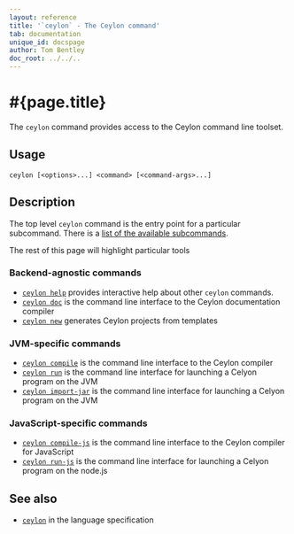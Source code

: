 ```yaml
---
layout: reference
title: '`ceylon` - The Ceylon command'
tab: documentation
unique_id: docspage
author: Tom Bentley
doc_root: ../../..
---
```


# #{page.title}

The `ceylon` command provides access to the Ceylon command line toolset.

## Usage 

<!-- lang: none -->
    ceylon [<options>...] <command> [<command-args>...]


## Description
 
The top level `ceylon` command is the entry point for a particular subcommand. 
There is a [list of the available subcommands](#{site.urls.ceylon_tool_current}).

The rest of this page will highlight particular tools

### Backend-agnostic commands

* [`ceylon help`](#{site.urls.ceylon_tool_current}/ceylon-help.html)
  provides interactive help about other `ceylon` commands.
* [`ceylon doc`](#{site.urls.ceylon_tool_current}/ceylon-doc.html)
  is the command line interface to the Ceylon documentation compiler
* [`ceylon new`](#{site.urls.ceylon_tool_current}/ceylon-new.html)
  generates Ceylon projects from templates

### JVM-specific commands

* [`ceylon compile`](#{site.urls.ceylon_tool_current}/ceylon-compile.html) 
  is the command line interface to the Ceylon compiler
* [`ceylon run`](#{site.urls.ceylon_tool_current}/ceylon-run.html)
  is the command line interface for launching a Celyon program on the JVM
* [`ceylon import-jar`](#{site.urls.ceylon_tool_current}/ceylon-import-jar.html)
  is the command line interface for launching a Celyon program on the JVM
  
### JavaScript-specific commands

* [`ceylon compile-js`](#{site.urls.ceylon_tool_current}/ceylon-compile-js.html)
  is the command line interface to the Ceylon compiler for JavaScript
* [`ceylon run-js`](#{site.urls.ceylon_tool_current}/ceylon-run-js.html)
  is the command line interface for launching a Celyon program on the node.js
 

## See also

* [`ceylon`](#{site.urls.spec_current}#vmfrontent) in the language specification

